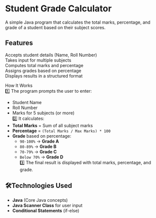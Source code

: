 # Student Grade Calculator  
A simple Java program that calculates the total marks, percentage, and grade of a student based on their subject scores.

## Features
Accepts student details (Name, Roll Number)  
Takes input for multiple subjects  
Computes total marks and percentage  
Assigns grades based on percentage  
Displays results in a structured format  

How It Works  
1️⃣ The program prompts the user to enter:  
   - Student Name  
   - Roll Number  
   - Marks for 5 subjects (or more)  
2️⃣ It calculates:  
   - **Total Marks** = Sum of all subject marks  
   - **Percentage** = `(Total Marks / Max Marks) * 100`  
   - **Grade** based on percentage:  
     - `90-100%` → **Grade A**  
     - `80-89%` → **Grade B**  
     - `70-79%` → **Grade C**  
     - `Below 70%` → **Grade D**  
3️⃣ The final result is displayed with total marks, percentage, and grade.  

## 🛠Technologies Used  
- **Java** (Core Java concepts)  
- **Java Scanner Class** for user input  
- **Conditional Statements** (if-else)  

